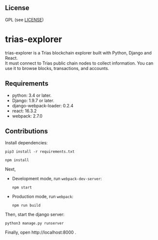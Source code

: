 ## License
GPL (see [LICENSE](http://www.gnu.org/licenses/gpl.html))

# trias-explorer
trias-explorer is a Trias blockchain explorer built with Python, Django and React.    
It must connect to Trias public chain nodes to collect information. You can use it to browse blocks, transactions, and accounts.

## Requirements
 - python: 3.4 or later.
 - Django: 1.9.7 or later.
 - django-webpack-loader: 0.2.4
 - react: 16.3.2
 - webpack: 2.7.0

## Contributions
Install dependencies: 

```
pip3 install -r requirements.txt
```
```
npm install
```

Next,
- Development mode, run `webpack-dev-server`: 
  
  `npm start`
  
- Production mode, run `webpack`: 
  
  `npm run build`

Then, start the django server: 

`python3 manage.py runserver`

Finally, open http://localhost:8000 .
